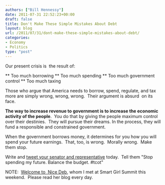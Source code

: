 ```yaml
---
authors: ["Bill Hennessy"]
date: 2011-07-31 22:52:23+00:00
draft: false
title: Don't Make These Simple Mistakes About Debt
layout: blog
url: /2011/07/31/dont-make-these-simple-mistakes-about-debt/
categories:
- Economy
- Politics
type: "post"
---
```


Our present crisis is  the result of:




** Too much borrowing
** Too much spending
** Too much government control
** Too much taxing


Those who argue that America needs to borrow, spend, regulate, and tax more are simply wrong, wrong, wrong.  Their argument is absurd  on its face.

**The way to increase revenue to government is to increase the economic activity of the people**.  You do that by giving the people maximum control over their destinies.  They will pursue their dreams. In the process, they will fund a responsible and constrained government.

When the government borrows money, it determines for you how you will spend your future earnings.  That, too, is wrong.  Morally wrong.  Make them stop.

Write and [tweet your senator and representative](https://fearlessrevolution.com/blog/the-us-congressional-twitter-directory.html) today.  Tell them "Stop spending my future. Balance the budget. #tcot"

NOTE:  [Welcome to  Nice Deb](https://nicedeb.wordpress.com/), whom I met at Smart Girl Summit this weekend.  Please read her blog every day.
